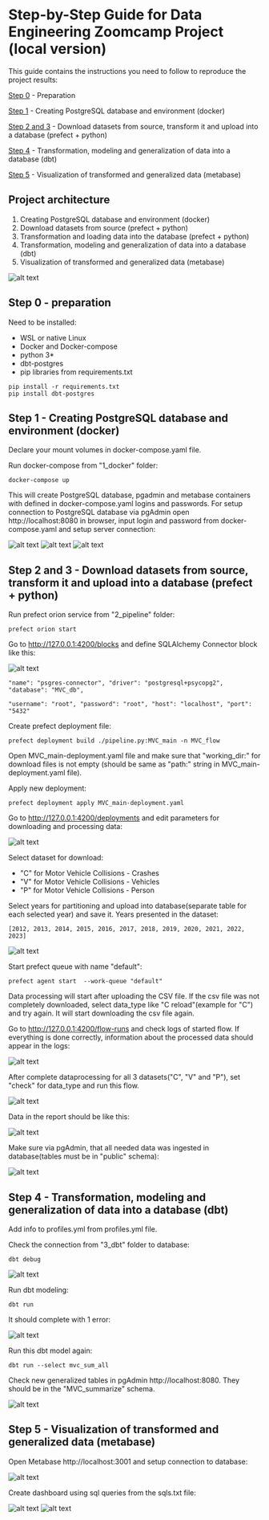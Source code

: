 # Step-by-Step Guide for Data Engineering Zoomcamp Project (local version)

This guide contains the instructions you need to follow to reproduce the project results:

[Step 0](https://github.com/kostoccka/Data_Engineering_Zoomcamp_Project/edit/main/Local_version/README.md#step-0---preparation) - Preparation

[Step 1](https://github.com/kostoccka/Data_Engineering_Zoomcamp_Project/edit/main/Local_version/README.md#step-1---creating-postgresql-database-and-environment-docker) - Creating PostgreSQL database and environment (docker)

[Step 2 and 3](https://github.com/kostoccka/Data_Engineering_Zoomcamp_Project/edit/main/Local_version/README.md#step-2-and-3---download-datasets-from-source-transform-it-and-upload-into-a-database-prefect--python) - Download datasets from source, transform it and upload into a database (prefect + python)

[Step 4](https://github.com/kostoccka/Data_Engineering_Zoomcamp_Project/edit/main/Local_version/README.md#step-4---transformation-modeling-and-generalization-of-data-into-a-database-dbt) - Transformation, modeling and generalization of data into a database (dbt)

[Step 5](https://github.com/kostoccka/Data_Engineering_Zoomcamp_Project/edit/main/Local_version/README.md#step-5---visualization-of-transformed-and-generalized-data-metabase) - Visualization of transformed and generalized data (metabase)

## Project architecture

1. Creating PostgreSQL database and environment (docker)
2. Download datasets from source (prefect + python)
3. Transformation and loading data into the database (prefect + python)
4. Transformation, modeling and generalization of data into a database (dbt)
5. Visualization of transformed and generalized data (metabase)

![alt text](https://github.com/kostoccka/Data_Engineering_Zoomcamp_Project/blob/main/images/Local/local-batch-processing.png)

## Step 0 - preparation
Need to be installed:
  * WSL or native Linux
  * Docker and Docker-compose
  * python 3*
  * dbt-postgres
  * pip libraries from requirements.txt
  
```
pip install -r requirements.txt
pip install dbt-postgres
```

## Step 1 - Creating PostgreSQL database and environment (docker)
Declare your mount volumes in docker-compose.yaml file. 

Run docker-compose from "1_docker" folder:

```
docker-compose up
```
This will create PostgreSQL database, pgadmin and metabase containers with defined in docker-compose.yaml logins and passwords.
For setup connection to PostgreSQL database via pgAdmin open http://localhost:8080 in browser, input login and password from docker-compose.yaml and setup server connection:

![alt text](https://github.com/kostoccka/Data_Engineering_Zoomcamp_Project/blob/main/images/Local/pgadmin_1.png)
![alt text](https://github.com/kostoccka/Data_Engineering_Zoomcamp_Project/blob/main/images/Local/pgadmin_2.png)
![alt text](https://github.com/kostoccka/Data_Engineering_Zoomcamp_Project/blob/main/images/Local/pgadmin_reg.png)


## Step 2 and 3 - Download datasets from source, transform it and upload into a database (prefect + python)
Run prefect orion service from "2_pipeline" folder:
```
prefect orion start
```
Go to http://127.0.0.1:4200/blocks and define SQLAlchemy Connector block like this:

![alt text](https://github.com/kostoccka/Data_Engineering_Zoomcamp_Project/blob/main/images/Local/sqlalch-conn-prefect.png)

```
"name": "psgres-connector", "driver": "postgresql+psycopg2", "database": "MVC_db",

"username": "root", "password": "root", "host": "localhost", "port": "5432"
```
Create prefect deployment file:
```
prefect deployment build ./pipeline.py:MVC_main -n MVC_flow
```
Open MVC_main-deployment.yaml file and make sure that "working_dir:" for download files is not empty (should be same as "path:" string in MVC_main-deployment.yaml file).

Apply new deployment:
```
prefect deployment apply MVC_main-deployment.yaml
```
Go to http://127.0.0.1:4200/deployments and edit parameters for downloading and processing data:

![alt text](https://github.com/kostoccka/Data_Engineering_Zoomcamp_Project/blob/main/images/Local/prefect_edit.png)

Select dataset for download:
  * "C" for Motor Vehicle Collisions - Crashes
  * "V" for Motor Vehicle Collisions - Vehicles
  * "P" for Motor Vehicle Collisions - Person 
  
Select years for partitioning and upload into database(separate table for each selected year) and save it. Years presented in the dataset:
```
[2012, 2013, 2014, 2015, 2016, 2017, 2018, 2019, 2020, 2021, 2022, 2023]
```
![alt text](https://github.com/kostoccka/Data_Engineering_Zoomcamp_Project/blob/main/images/Local/prefect_set_param.png)

Start prefect queue with name "default":
```
prefect agent start  --work-queue "default"
```
Data processing will start after uploading the CSV file. If the csv file was not completely downloaded, select data_type like "C reload"(example for "C") and try again. It will start downloading the csv file again.

Go to http://127.0.0.1:4200/flow-runs and check logs of started flow. If everything is done correctly, information about the processed data should appear in the logs:

![alt text](https://github.com/kostoccka/Data_Engineering_Zoomcamp_Project/blob/main/images/Local/prefect_logs.png)

After complete dataprocessing for all 3 datasets("C", "V" and "P"), set "check" for data_type and run this flow. 

![alt text](https://github.com/kostoccka/Data_Engineering_Zoomcamp_Project/blob/main/images/Local/prefect_check.png)

Data in the report should be like this:

![alt text](https://github.com/kostoccka/Data_Engineering_Zoomcamp_Project/blob/main/images/Local/prefect_check_res.png)

Make sure via pgAdmin, that all needed data was ingested in database(tables must be in "public" schema):

![alt text](https://github.com/kostoccka/Data_Engineering_Zoomcamp_Project/blob/main/images/Local/pgadmin_test.png)

## Step 4 - Transformation, modeling and generalization of data into a database (dbt)

Add info to profiles.yml from profiles.yml file.

Check the connection from "3_dbt" folder to database:
```
dbt debug
```
![alt text](https://github.com/kostoccka/Data_Engineering_Zoomcamp_Project/blob/main/images/Local/dbt_debug.png)

Run dbt modeling:
```
dbt run
```
It should complete with 1 error:

![alt text](https://github.com/kostoccka/Data_Engineering_Zoomcamp_Project/blob/main/images/Local/dbt_error.png)

Run this dbt model again:

```
dbt run --select mvc_sum_all
```

Check new generalized tables in pgAdmin http://localhost:8080. They should be in the "MVC_summarize" schema.

![alt text](https://github.com/kostoccka/Data_Engineering_Zoomcamp_Project/blob/main/images/Local/pgdmin_summ.png)

## Step 5 - Visualization of transformed and generalized data (metabase)

Open Metabase  http://localhost:3001 and setup connection to database:

![alt text](https://github.com/kostoccka/Data_Engineering_Zoomcamp_Project/blob/main/images/Local/metabase_connect.png)

Create dashboard using sql queries from the sqls.txt file:

![alt text](https://github.com/kostoccka/Data_Engineering_Zoomcamp_Project/blob/main/images/Local/metabase-dashboard_1.png)
![alt text](https://github.com/kostoccka/Data_Engineering_Zoomcamp_Project/blob/main/images/Local/metabase-dashboard_2.png)
